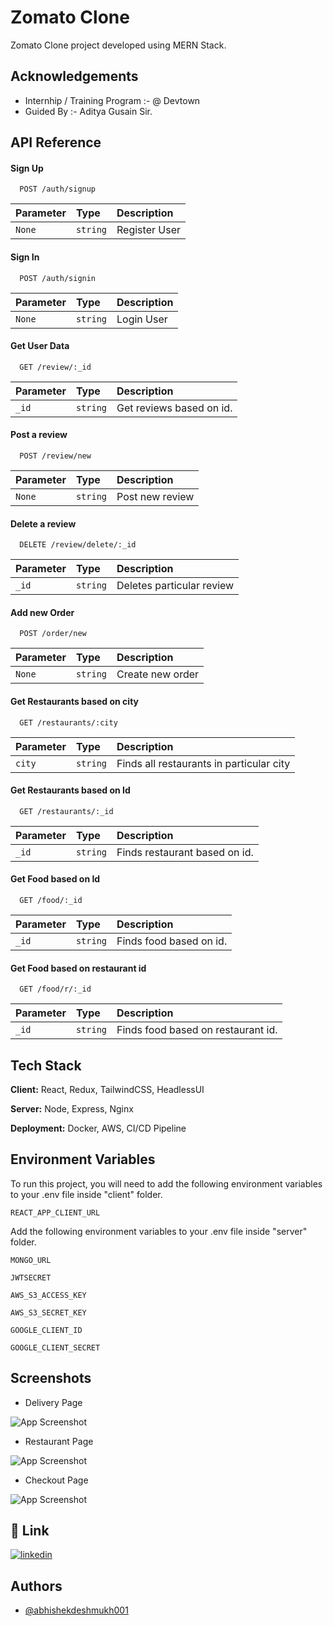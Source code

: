 
# Zomato Clone

Zomato Clone project developed using MERN Stack.

## Acknowledgements

 - Internhip / Training Program :- @ Devtown
 - Guided By :- Aditya Gusain Sir.


## API Reference

#### Sign Up

```http
  POST /auth/signup
```

| Parameter | Type     | Description                |
| :-------- | :------- | :------------------------- |
| `None` | `string` | Register User |

#### Sign In

```http
  POST /auth/signin
```

| Parameter | Type     | Description                |
| :-------- | :------- | :------------------------- |
| `None` | `string` | Login User |

#### Get User Data

```http
  GET /review/:_id
```

| Parameter | Type     | Description                |
| :-------- | :------- | :------------------------- |
| `_id` | `string` | Get reviews based on id. |

#### Post a review

```http
  POST /review/new
```

| Parameter | Type     | Description                |
| :-------- | :------- | :------------------------- |
| `None` | `string` | Post new review |

#### Delete a review

```http
  DELETE /review/delete/:_id
```

| Parameter | Type     | Description                |
| :-------- | :------- | :------------------------- |
| `_id` | `string` | Deletes particular review |

#### Add new Order

```http
  POST /order/new
```

| Parameter | Type     | Description                |
| :-------- | :------- | :------------------------- |
| `None` | `string` | Create new order |

#### Get Restaurants based on city

```http
  GET /restaurants/:city
```

| Parameter | Type     | Description                |
| :-------- | :------- | :------------------------- |
| `city` | `string` | Finds all restaurants in particular city |


#### Get Restaurants based on Id

```http
  GET /restaurants/:_id
```

| Parameter | Type     | Description                |
| :-------- | :------- | :------------------------- |
| `_id` | `string` | Finds restaurant based on id. |


#### Get Food based on Id

```http
  GET /food/:_id
```

| Parameter | Type     | Description                |
| :-------- | :------- | :------------------------- |
| `_id` | `string` | Finds food based on id. |


#### Get Food based on restaurant id

```http
  GET /food/r/:_id
```

| Parameter | Type     | Description                |
| :-------- | :------- | :------------------------- |
| `_id` | `string` | Finds food based on restaurant id. |



## Tech Stack

**Client:** React, Redux, TailwindCSS, HeadlessUI

**Server:** Node, Express, Nginx

**Deployment:** Docker, AWS, CI/CD Pipeline


## Environment Variables

To run this project, you will need to add the following environment variables to your .env file inside "client" folder.


`REACT_APP_CLIENT_URL`

Add the following environment variables to your .env file inside "server" folder.

`MONGO_URL`

`JWTSECRET`

`AWS_S3_ACCESS_KEY`

`AWS_S3_SECRET_KEY`

`GOOGLE_CLIENT_ID`

`GOOGLE_CLIENT_SECRET`
## Screenshots

- Delivery Page 

![App Screenshot](https://github.com/abhishekdeshmukh001/FSWDT-Zomato-Clone/blob/master/Delivery%20Page.png?raw=true)

- Restaurant Page

![App Screenshot](https://github.com/abhishekdeshmukh001/FSWDT-Zomato-Clone/blob/master/Restaurant%20Page.png?raw=true)

- Checkout Page

![App Screenshot](https://github.com/abhishekdeshmukh001/FSWDT-Zomato-Clone/blob/master/Checkout%20Page.png?raw=true)
## 🔗 Link
[![linkedin](https://img.shields.io/badge/linkedin-0A66C2?style=for-the-badge&logo=linkedin&logoColor=white)](https://www.linkedin.com/in/abhishek-sachin-deshmukh/)



## Authors

- [@abhishekdeshmukh001](https://github.com/abhishekdeshmukh001)

